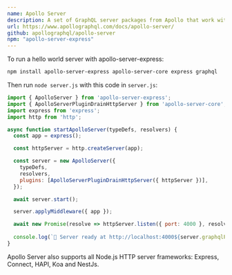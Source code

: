 ```yaml
---
name: Apollo Server
description: A set of GraphQL server packages from Apollo that work with various Node.js HTTP frameworks (Express, Connect, Hapi, Koa etc).
url: https://www.apollographql.com/docs/apollo-server/
github: apollographql/apollo-server
npm: "apollo-server-express"
---
```


To run a hello world server with apollo-server-express:

```bash
npm install apollo-server-express apollo-server-core express graphql
```

Then run `node server.js` with this code in `server.js`:

```js
import { ApolloServer } from 'apollo-server-express';
import { ApolloServerPluginDrainHttpServer } from 'apollo-server-core';
import express from 'express';
import http from 'http';

async function startApolloServer(typeDefs, resolvers) {
  const app = express();

  const httpServer = http.createServer(app);

  const server = new ApolloServer({
    typeDefs,
    resolvers,
    plugins: [ApolloServerPluginDrainHttpServer({ httpServer })],
  });

  await server.start();

  server.applyMiddleware({ app });

  await new Promise(resolve => httpServer.listen({ port: 4000 }, resolve));
  
  console.log(`🚀 Server ready at http://localhost:4000${server.graphqlPath}`);
}
```

Apollo Server also supports all Node.js HTTP server frameworks: Express, Connect, HAPI, Koa and NestJs.
